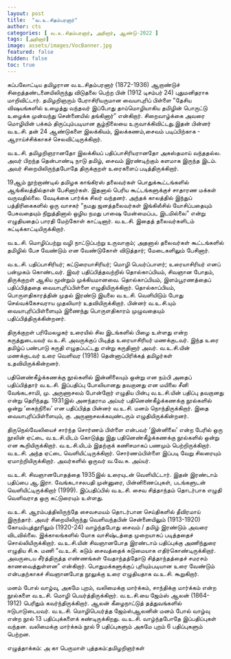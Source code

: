 ```yaml
---
layout: post
title:  "வ.உ.சிதம்பரனார்"
author: cts
categories: [ வ.உ.சிதம்பரனார், அறிஞர், ஆண்டு-2022 ]
tags: [அறிஞர்]
image: assets/images/VocBanner.jpg
featured: false
hidden: false
toc: true
---
```


கப்பலோட்டிய தமிழரான வ.உ.சிதம்பரனார் (1872-1936) ஆறாண்டுச் சிறைத்தண்டனையிலிருந்து விடுதலை பெற்ற பின் (1912 டிசம்பர் 24) புதுமனிதராக மாறிவிட்டார். தமிழறிஞரும் பேராசிரியருமான வையாபுரிப் பிள்ளை “தேசிய விஷயங்களில் உழைத்து வந்தவர் இப்போது தாய்மொழியாகிய தமிழின் பொருட்டு உழைக்க முன்வந்து சென்னையில் தங்கினார்” என்கிறார். சிறைவாழ்க்கை அவரை மொழியின் பக்கம் திருப்பும்படியான சூழ்நிலையை உருவாக்கிவிட்டது.இதன் பின்னர் வ.உ.சி. தன் 24 ஆண்டுகளை இலக்கியம், இலக்கணம்,சைவம் படிப்பிற்காக - ஆராய்ச்சிக்காகச் செலவிட்டிருக்கிறார். 

வ.உ.சி. தமிழறிஞரானதோ இலக்கியப் பதிப்பாசிரியரானதோ அகஸ்தமாய் வந்ததல்ல. அவர் பிறந்த தென்பாண்டி நாடு தமிழ், சைவம் இரண்டிற்கும் களமாக இருந்த இடம். அவர் சிறையிலிருந்தபோதே திருக்குறள் உரைகளைப் படித்திருக்கிறார். 

19ஆம் நூற்றாண்டில் தமிழக காங்கிரஸ் தலைவர்கள் பொதுக்கூட்டங்களில் ஆங்கிலத்தில்தான் பேசினார்கள். இதனால் பெரிய கூட்டங்களுக்குச் சாதாரண மக்கள் வருவதில்லை. வேடிக்கை பார்க்க சிலர் வந்தனர். அந்தக் காலத்தில் இந்துப் பத்திரிகைகளில் ஒரு வாசகர் “நமது ஜனத்தலைவர்கள் இங்கிலீசில் யோசிப்பதையும் பேசுவதையும் நிறுத்தினால் ஒழிய நமது பாஷை மேன்மைப்பட இடமில்லை” என்று எழுதியதைப் பாரதி மேற்கோள் காட்டினார். வ.உ.சி. இதைத் தலைவர்களிடம் சுட்டிக்காட்டியிருக்கிறார். 

வ.உ.சி. மொழிப்பற்று வழி நாட்டுப்பற்று உருவாகும்; அதனால் தலைவர்கள் கூட்டங்களில் தமிழில் பேச வேண்டும் என வேண்டுகோள் விடுத்தார்; மேடைகளிலும் பேசினார். 

வ.உ.சி. பதிப்பாசிரியர்; கட்டுரையாசிரியர்; மொழி பெயர்ப்பாளர்; உரையாசிரியர் எனப் பன்முகம் கொண்டவர். இவர் பதிப்பித்தவற்றில் தொல்காப்பியம், சிவஞான போதம், திருக்குறள் ஆகிய மூன்றும் முக்கியமானவை. தொல்காப்பியம், இளம்பூரணத்தைப் பதிப்பித்ததை வையாபுரிப்பிள்ளை எழுதியிருக்கிறார். தொல்காப்பியம், பொருளதிகாரத்தின் முதல் இரண்டு இயலை வ.உ.சி. வெளியிடும் போது செல்வக்கேசவராய முதலியார் உதவியிருக்கிறார். பின்னர் வ.உ.சி.யும் வையாபுரிப்பிள்ளையும் இணைந்து பொருளதிகாரம் முழுவதையும் பதிப்பித்திருக்கின்றனர். 

திருக்குறள் பரிமேலழகர் உரையில் சில இடங்களில் பிழை உள்ளது என்ற கருத்துடையவர் வ.உ.சி. அவருக்குப் பிடித்த உரையாசிரியர் மணக்குடவர். இந்த உரை தமிழ்ப் பண்பாடு கருதி எழுதப்பட்டது என்று கருதினார் அவர். வ.உ.சி.யின் மணக்குடவர் உரை வெளிவர (1918) தென்னாப்பிரிக்கத் தமிழர்கள் உதவியிருக்கின்றனர். 

பதினெண்கீழ்க்கணக்கு நூல்களில் இன்னிலையும் ஒன்று என நம்பி அதைப் பதிப்பித்தார் வ.உ.சி. இப்பதிப்பு போலியானது தவறானது என மயிலை சீனி வேங்கடசாமி, மு. அருணாசலம் போன்றோர் எழுதிய பின்பு வ.உ.சி.யின் பதிப்பு தவறானது என்று தெரிந்தது. 1931இல் அனந்தராம அய்யர் பதினெண்கீழ்க்கணக்கு நூல்களில் ஒன்று ‘கைந்நிலை’ என பதிப்பித்த பின்னர் வ.உ.சி. மனம் நொந்திருக்கிறார். இதை வையாபுரிப்பிள்ளையும், கு. அருணாசலக்கவுண்டரும் எழுதியிருக்கின்றனர். 

திருநெல்வேலியைச் சார்ந்த சொர்ணம் பிள்ளை என்பவர் ‘இன்னிலை’ என்ற பேரில் ஒரு நூலின் ஏட்டை வ.உ.சி.யிடம் கொடுத்து இது பதினெண்கீழ்க்கணக்கு நூல்களில் ஒன்று என கூறியிருக்கிறார். வ.உ.சி.யிடம் இதற்குக் கணிசமாகப் பணமும் பெற்றிருக்கிறார். வ.உ.சி. அந்த ஏட்டை வெளியிட்டிருக்கிறார். சொர்ணம்பிள்ளை இப்படி வேறு சிலரையும் ஏமாற்றியிருக்கிறார். அவர்களில் ஒருவர் வ.வே.சு. அய்யர். 

வ.உ.சி. சிவஞானபோதத்தை 1935இல் உரையுடன் வெளியிட்டார். இதன் இரண்டாம் பதிப்பை ஆ.இரா. வேங்கடாசலபதி முன்னுரை, பின்னிணைப்புகள், படங்களுடன் வெளியிட்டிருக்கிறார் (1999). இப்பதிப்பில் வ.உ.சி. சைவ சித்தாந்தம் தொடர்பாக எழுதி வெளிவராத ஒரு கட்டுரையும் உள்ளது. 

வ.உ.சி. ஆரம்பத்திலிருந்தே சைவசமயம் தொடர்பான செய்திகளில் தீவிரமாய் இருந்தார். அவர் சிறையிலிருந்து வெளிவந்தபின் சென்னையிலும் (1913-1920) கோயம்புத்தூரிலும் (1920-24) வாழ்ந்தபோது சைவம் / தமிழ் இரண்டும் அவரை விடவில்லை. இக்காலங்களில் யோக வாசிஷ்டத்தை முறையாகப் படித்ததைச் சொல்லியிருக்கிறார். வ.உ.சி.யின் சிவஞானபோத இரண்டாம் பதிப்புக்கு அணிந்துரை எழுதிய சி.சு. மணி “வ.உ.சி. கடும் சைவத்தைக் கடுமையாக எதிர்கொண்டிருக்கிறார். அவருடைய சீர்த்திருத்த எண்ணங்கள் வேதாந்தத்தோடு சித்தாந்தத்தைச் சமரசம் காணவைத்துள்ளன” என்கிறார். பொதுமக்களுக்குப் புரியும்படியான உரை வேண்டும் என்பதற்காகச் சிவஞானபோத நூலுக்கு உரை எழுதியதாக வ.உ.சி. கூறுகிறார். 

மனம் போல் வாழ்வு, அகமே புறம், வலிமைக்கு மார்க்கம், சாந்திக்கு மார்க்கம் என்ற நூல்களை வ.உ.சி. மொழி பெயர்த்திருக்கிறார். வ.உ.சி.யை ஜேம்ஸ் ஆலன் (1864-1912) பெரிதும் கவர்ந்திருக்கிறார். ஆலன் கீழைநாட்டுத் தத்துவங்களில் ஈடுபாடுடையவர். வ.உ.சி. மொழிபெயர்த்த ஜேம்ஸ்ஆலனின் மனம் போல் வாழ்வு என்ற நூல் 13 பதிப்புக்களைக் கண்டிருக்கிறது. வ.உ.சி. வாழ்ந்தபோதே இப்பதிப்புகள் வந்தன. வலிமைக்கு மார்க்கம் நூல் 9 பதிப்புகளும் அகமே புறம் 6 பதிப்புகளும் பெற்றன.

எழுத்தாக்கம்: அ கா பெருமாள்
புத்தகம்:தமிழறிஞர்கள்
